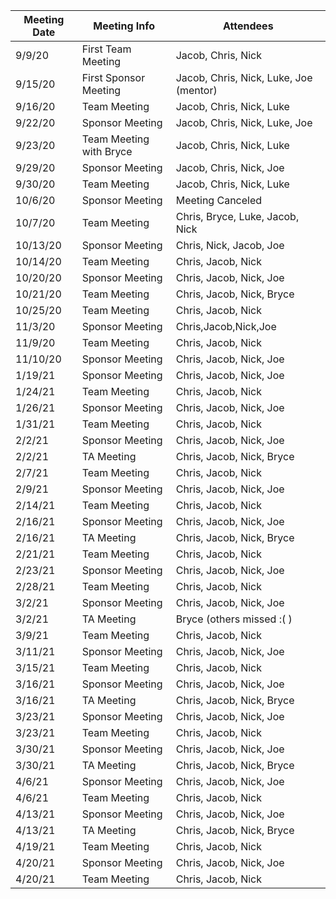 | __Meeting Date__ | __Meeting Info__ | __Attendees__ |
|------------------|------------------|---------------|
| 9/9/20 | First Team Meeting | Jacob, Chris, Nick |
| 9/15/20 | First Sponsor Meeting | Jacob, Chris, Nick, Luke, Joe (mentor) |
| 9/16/20 | Team Meeting | Jacob, Chris, Nick, Luke |
| 9/22/20 | Sponsor Meeting | Jacob, Chris, Nick, Luke, Joe |
| 9/23/20 | Team Meeting with Bryce | Jacob, Chris, Nick, Luke |
| 9/29/20 | Sponsor Meeting | Jacob, Chris, Nick, Joe |
| 9/30/20 | Team Meeting | Jacob, Chris, Nick, Luke |
| 10/6/20 | Sponsor Meeting | Meeting Canceled |
| 10/7/20 | Team Meeting | Chris, Bryce, Luke, Jacob, Nick|
| 10/13/20 | Sponsor Meeting |Chris, Nick, Jacob, Joe |
| 10/14/20 | Team Meeting |Chris, Jacob, Nick |
| 10/20/20 | Sponsor Meeting |Chris, Jacob, Nick, Joe|
| 10/21/20 | Team Meeting |Chris, Jacob, Nick, Bryce|
| 10/25/20 | Team Meeting |Chris, Jacob, Nick|
| 11/3/20 | Sponsor Meeting |Chris,Jacob,Nick,Joe|
| 11/9/20 | Team Meeting |Chris, Jacob, Nick|
| 11/10/20 | Sponsor Meeting |Chris, Jacob, Nick, Joe|
| 1/19/21 | Sponsor Meeting |Chris, Jacob, Nick, Joe|
| 1/24/21 | Team Meeting |Chris, Jacob, Nick|
| 1/26/21 | Sponsor Meeting |Chris, Jacob, Nick, Joe|
| 1/31/21 | Team Meeting |Chris, Jacob, Nick|
| 2/2/21 | Sponsor Meeting |Chris, Jacob, Nick, Joe|
| 2/2/21 | TA Meeting |Chris, Jacob, Nick, Bryce|
| 2/7/21 | Team Meeting |Chris, Jacob, Nick|
| 2/9/21 | Sponsor Meeting |Chris, Jacob, Nick, Joe|
| 2/14/21 | Team Meeting |Chris, Jacob, Nick|
| 2/16/21 | Sponsor Meeting |Chris, Jacob, Nick, Joe|
| 2/16/21 | TA Meeting |Chris, Jacob, Nick, Bryce|
| 2/21/21 | Team Meeting |Chris, Jacob, Nick|
| 2/23/21 | Sponsor Meeting |Chris, Jacob, Nick, Joe|
| 2/28/21 | Team Meeting |Chris, Jacob, Nick|
| 3/2/21 | Sponsor Meeting |Chris, Jacob, Nick, Joe|
| 3/2/21 | TA Meeting | Bryce (others missed :( ) |
| 3/9/21 | Team Meeting |Chris, Jacob, Nick|
| 3/11/21 | Sponsor Meeting |Chris, Jacob, Nick, Joe|
| 3/15/21 | Team Meeting |Chris, Jacob, Nick|
| 3/16/21 | Sponsor Meeting |Chris, Jacob, Nick, Joe|
| 3/16/21 | TA Meeting |Chris, Jacob, Nick, Bryce|
| 3/23/21 | Sponsor Meeting |Chris, Jacob, Nick, Joe|
| 3/23/21 | Team Meeting |Chris, Jacob, Nick|
| 3/30/21 | Sponsor Meeting |Chris, Jacob, Nick, Joe|
| 3/30/21 | TA Meeting |Chris, Jacob, Nick, Bryce|
| 4/6/21 | Sponsor Meeting |Chris, Jacob, Nick, Joe|
| 4/6/21 | Team Meeting |Chris, Jacob, Nick|
| 4/13/21 | Sponsor Meeting |Chris, Jacob, Nick, Joe|
| 4/13/21 | TA Meeting |Chris, Jacob, Nick, Bryce|
| 4/19/21 | Team Meeting |Chris, Jacob, Nick|
| 4/20/21 | Sponsor Meeting |Chris, Jacob, Nick, Joe|
| 4/20/21 | Team Meeting |Chris, Jacob, Nick|
